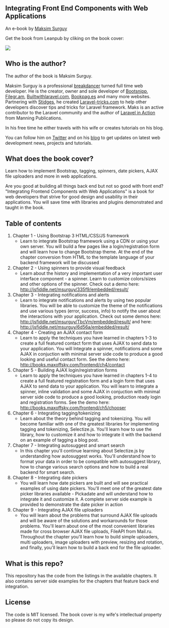 ## Integrating Front End Components with Web Applications 

An e-book by [Maksim Surguy](http://twitter.com/msurguy)

Get the book from Leanpub by cliking on the book cover:

[![](https://raw.github.com/msurguy/frontend-book/master/cover.jpg)](https://leanpub.com/frontend)

## Who is the author?

The author of the book is Maksim Surguy. 

Maksim Surguy is a professional [breakdancer](http://www.youtube.com/watch?v=s_b-6265knA) turned full time web developer. He is the creator, owner and sole developer of [Bootsnipp](http://bootsnipp.com), [Filegr.am](http://filegr.am), [Builtwithlaravel.com](http://builtwithlaravel.com), [Bookpag.es](http://bookpag.es) and many more websites. Partnering with [Stidges](http://twitter.com/stidges), he created [Laravel-tricks.com](http://laravel-tricks.com) to help other developers discover tips and tricks for Laravel framework. Maks is an active contributor to the Laravel community and the author of [Laravel in Action](http://manning.com/surguy) from Manning Publications.

In his free time he either travels with his wife or creates tutorials on his blog.

You can follow him on [Twitter](http://twitter.com/msurguy) and on his [blog](http://maxoffsky.com) to get updates on latest web development news, projects and tutorials.

## What does the book cover?

Learn how to implement Bootstrap, tagging, spinners, date pickers, AJAX file uploaders and more in web applications.

Are you good at building all things back end but not so good with front end? "Integrating Frontend Components with Web Applications" is a book for web developers that strive for good design and usability in their applications. You will save time with libraries and plugins demonstrated and taught in the book.

## Table of contents

1. Chapter 1 - Using Bootstrap 3 HTML/CSS/JS framework
    - Learn to integrate Bootstrap framework using a CDN or using your own server. You will build a few pages like a login/registration form and will learn how to change Bootstrap theme. At the end of the chapter conversion from HTML to the template language of your backend framework will be discussed
2. Chapter 2 - Using spinners to provide visual feedback
    - Learn about the history and implementation of a very important user interface component - a spinner. Learn to customize colors/sizes and other options of the spinner. Check out a demo here: <http://jsfiddle.net/msurguy/335f9/embedded/result/>
3. Chapter 3 - Integrating notifications and alerts
    - Learn to integrate notifications and alerts by using two popular libraries. You will be able to customize the theme of the notifications and use various types (error, success, info) to notify the user about the interactions with your application. Check out some demos here: <http://jsfiddle.net/msurguy/TbcVm/embedded/result/> and here: <http://jsfiddle.net/msurguy/6d56a/embedded/result/> 
4. Chapter 4 - Creating an AJAX contact form
    - Learn to apply the techniques you have learned in chapters 1-3 to create a full featured contact form that uses AJAX to send data to your application. You will Integrate a spinner, notifications and some AJAX in conjuction with minimal server side code to produce a good looking and useful contact form. See the demo here: <http://books.maxoffsky.com/frontend/ch4/contact>
5. Chapter 5 - Building AJAX login/registration forms
    - Learn to apply the techniques you have learned in chapters 1-4 to create a full featured registration form and a login form that uses AJAX to send data to your application. You will learn to integrate a spinner, inline validation and some AJAX in conjuction with minimal server side code to produce a good looking, production ready login and registration forms. See the demo here: <http://books.maxoffsky.com/frontend/ch5/chooser>
6. Chapter 6 - Integrating tagging/tokenizing 
    - Learn about the theory behind tagging and tokenizing. You will become familiar with one of the greatest libraries for implementing tagging and tokenizing, Selectize.js. You'll learn how to use the library, how to customize it and how to integrate it with the backend on an example of tagging a blog post.
7. Chapter 7 - Integrating autosuggest and smart search
    - In this chapter you'll continue learning about Selectize.js by understanding how autosuggest works. You'll understand how to format your data in order to be compatible with autosuggest library, how to change various search options and how to build a real backend for smart search. 
8. Chapter 8 - Integrating date pickers
    - You will learn how date pickers are built and will see practical examples of using date pickers. You'll meet one of the greatest date picker libraries available - Pickadate and will understand how to integrate it and customize it. A complete server side example is provided to demonstrate the date picker in action
9. Chapter 9 - Integrating AJAX file uploaders
    - You will learn about the problems that surround AJAX file uploads and will be aware of the solutions and workarounds for those problems. You'll learn about one of the most convenient libraries made for cross browser AJAX file uploads, FileAPI from Mail.ru. Throughout the chapter you'll learn how to build simple uploaders, multi uploaders, image uploaders with preview, resizing and rotation, and finally, you'll learn how to build a back end for the file uploader.


## What is this repo?

This repository has the code from the listings in the available chapters. It also contains server side examples for the chapters that feature back end integration.

## License

The code is MIT licensed. The book cover is my wife's intellectual property so please do not copy its design.

